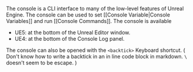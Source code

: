 The console is a CLI interface to many of the low-level features of Unreal Engine.
The console can be used to set [[Console Variable|Console Variables]] and run [[Console Commands]].
The console is available
- UE5: at the bottom of the Unreal Editor window.
- UE4: at the bottom of the Console Log panel.

The console can also be opened with the `<backtick>` Keyboard shortcut.
(
Don't know how to write a backtick in an in line code block in markdown.
`\` doesn't seem to be escape.
)


